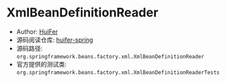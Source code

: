 # XmlBeanDefinitionReader
- Author: [HuiFer](https://github.com/huifer)
- 源码阅读仓库: [huifer-spring](https://github.com/huifer/spring-framework-read)
- 源码路径: `org.springframework.beans.factory.xml.XmlBeanDefinitionReader`
- 官方提供的测试类: `org.springframework.beans.factory.xml.XmlBeanDefinitionReaderTests`
